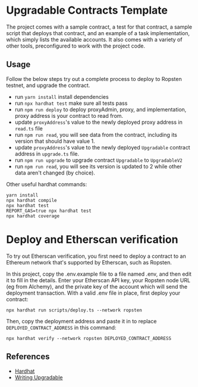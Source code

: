 # Upgradable Contracts Template
The project comes with a sample contract, a test for that contract, a sample script that deploys that contract, and an example of a task implementation, which simply lists the available accounts. It also comes with a variety of other tools, preconfigured to work with the project code.

## Usage

Follow the below steps try out a complete process to deploy to Ropsten testnet, and upgrade the contract.
* run `yarn install` install dependencies
* run `npx hardhat test` make sure all tests pass
* run `npm run deploy` to deploy proxyAdmin, proxy, and implementation, proxy address is your contract to read from.
* update `proxyAddress`'s value to the newly deployed proxy address in `read.ts` file 
* run `npm run read`, you will see data from the contract, including its version that should have value 1.
* update `proxyAddress`'s value to the newly deployed `Upgradable` contract address in `upgrade.ts` file.
* run `npm run upgrade` to upgrade contract `Upgradable` to `UpgradableV2`
* run `npm run read`, you will see its version is updated to 2 while other data aren't changed (by choice).

Other useful hardhat commands:
```shell
yarn install
npx hardhat compile
npx hardhat test
REPORT_GAS=true npx hardhat test
npx hardhat coverage
```

# Deploy and Etherscan verification

To try out Etherscan verification, you first need to deploy a contract to an Ethereum network that's supported by Etherscan, such as Ropsten.

In this project, copy the .env.example file to a file named .env, and then edit it to fill in the details. Enter your Etherscan API key, your Ropsten node URL (eg from Alchemy), and the private key of the account which will send the deployment transaction. With a valid .env file in place, first deploy your contract:

```shell
npx hardhat run scripts/deploy.ts --network ropsten 
```

Then, copy the deployment address and paste it in to replace `DEPLOYED_CONTRACT_ADDRESS` in this command:

```shell
npx hardhat verify --network ropsten DEPLOYED_CONTRACT_ADDRESS
```

## References
* [Hardhat](https://hardhat.org/getting-started/)
* [Writing Upgradable](https://docs.openzeppelin.com/upgrades-plugins/1.x/writing-upgradeable)
